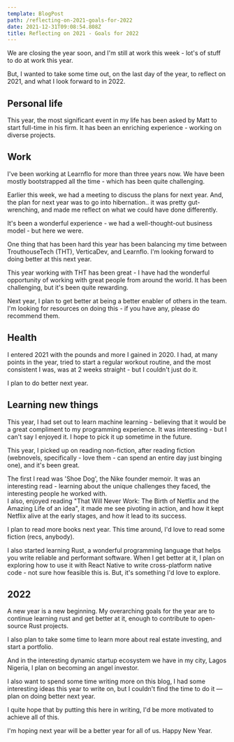 ```yaml
---
template: BlogPost
path: /reflecting-on-2021-goals-for-2022
date: 2021-12-31T09:08:54.808Z
title: Reflecting on 2021 - Goals for 2022
---
```

<!--StartFragment-->

We are closing the year soon, and I'm still at work this week - lot's of stuff to do at work this year. 

But, I wanted to take some time out, on the last day of the year, to reflect on 2021, and what I look forward to in 2022. 

## [](https://www.tik.dev/blog/reflecting-on-2021#personal-life)Personal life

This year, the most significant event in my life has been asked by Matt to start full-time in his firm. It has been an enriching experience - working on diverse projects. 

## [](https://www.tik.dev/blog/reflecting-on-2021#work)Work

I've been working at Learnflo for more than three years now. We have been mostly bootstrapped all the time - which has been quite challenging. 

Earlier this week, we had a meeting to discuss the plans for next year. And, the plan for next year was to go into hibernation.. it was pretty gut-wrenching, and made me reflect on what we could have done differently.

It's been a wonderful experience - we had a well-thought-out business model - but here we were. 

One thing that has been hard this year has been balancing my time between TrouthouseTech (THT), VerticaDev, and Learnflo. I'm looking forward to doing better at this next year.

This year working with THT has been great - I have had the wonderful opportunity of working with great people from around the world. It has been challenging, but it's been quite rewarding. 

Next year, I plan to get better at being a better enabler of others in the team. I'm looking for resources on doing this - if you have any, please do recommend them. 

## [](https://www.tik.dev/blog/reflecting-on-2021#health)Health

I entered 2021 with the pounds and more I gained in 2020. I had, at many points in the year, tried to start a regular workout routine, and the most consistent I was, was at 2 weeks straight - but I couldn't just do it. 

I plan to do better next year. 

## [](https://www.tik.dev/blog/reflecting-on-2021#learning-new-things)Learning new things

This year, I had set out to learn machine learning - believing that it would be a great compliment to my programming experience.  It was interesting - but I can't say I enjoyed it. I hope to pick it up sometime in the future. 

This year, I picked up on reading non-fiction, after reading fiction (webnovels, specifically - love them - can spend an entire day just binging one), and it's been great.  

The first I read was 'Shoe Dog', the Nike founder memoir. It was an interesting read - learning about the unique challenges they faced, the interesting people he worked with. \
I also, enjoyed reading "That Will Never Work: The Birth of Netflix and the Amazing Life of an idea", it made me see pivoting in action, and how it kept Netflix alive at the early stages, and how it lead to its success. 

I plan to read more books next year. This time around, I'd love to read some fiction (recs, anybody). 

I also started learning Rust, a wonderful programming language that helps you write reliable and performant software. When I get better at it, I plan on exploring how to use it with React Native to write cross-platform native code - not sure how feasible this is. But, it's something I'd love to explore. 

## [](https://www.tik.dev/blog/reflecting-on-2021#2022)2022

A new year is a new beginning. My overarching goals for the year are to continue learning rust and get better at it,     enough to contribute to open-source Rust projects. 

I also plan to take some time to learn more about real estate investing, and start a portfolio. 

And in the interesting dynamic startup ecosystem we have in my city, Lagos Nigeria, I plan on becoming an angel investor.  

I also want to spend some time writing more on this blog, I had some interesting ideas this year to write on, but I couldn't find the time to do it — plan on doing better next year. 

I quite hope that by putting this here in writing, I'd be more motivated to achieve all of this. 





I'm hoping next year will be a better year for all of us. Happy New Year.

<!--EndFragment-->
